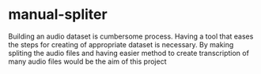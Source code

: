 # manual-spliter
Building an audio dataset is cumbersome process. Having a tool that eases the steps for creating of appropriate dataset is necessary. By making spliting the audio files and having easier method to create transcription of many audio files would be the aim of this project
